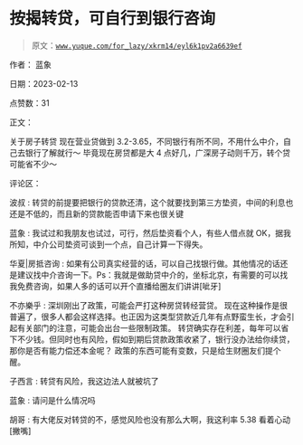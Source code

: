 # 按揭转贷，可自行到银行咨询

> 原文：[`www.yuque.com/for_lazy/xkrm14/eyl6k1pv2a6639ef`](https://www.yuque.com/for_lazy/xkrm14/eyl6k1pv2a6639ef)

作者： 蓝象

日期：2023-02-13

点赞数：31

正文：

关于房子转贷 现在营业贷做到 3.2-3.65，不同银行有所不同，不用什么中介，自己去银行了解就行～ 毕竟现在房贷都是大 4 点好几，广深房子动则千万，转个贷可能省不少～

评论区：

波叔 : 转贷的前提要把银行的贷款还清，这个就要找到第三方垫资，中间的利息也还是不低的，而且新的贷款能否申请下来也很关键

蓝象 : 我试过和我朋友也试过，可行，然后垫资看个人，有些人借点就 OK，据我所知，中介公司垫资可谈到一个点，自己计算一下得失。

华夏|房抵咨询 : 如果有公司真实经营的话，可以自己找银行做。其他情况的话还是建议找中介咨询一下。Ps：我就是做助贷中介的，坐标北京，有需要的可以找我免费咨询，如果人多的话可以开个直播给圈友们讲讲[呲牙]

不亦樂乎 : 深圳刚出了政策，可能会严打这种房贷转经营贷。 现在这种操作是很普遍了，很多人都会这样选择。也正因为这类型贷款近几年有点野蛮生长，才会引起有关部门的注意，可能会出台一些限制政策。 转贷确实存在利差，每年可以省下不少钱。但同时也有风险，假如到期后贷款政策收紧了，银行没办法给你续贷，那你是否有能力偿还本金呢？ 政策的东西可能有变数，只是给生财圈友们提个醒。

子西言 : 转贷有风险，我这边法人就被坑了

蓝象 : 请问是什么情况吗

胡哥 : 有大佬反对转贷的不，感觉风险也没有那么大啊，我这利率 5.38 看着心动[撇嘴]

